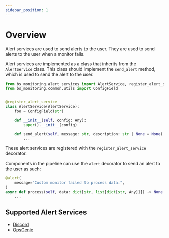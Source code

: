 ```yaml
---
sidebar_position: 1
---
```


# Overview

Alert services are used to send alerts to the user. They are used to send alerts to the user when a monitor fails.

Alert services are implemented as a class that inherits from the `AlertService` class. This class should implement the `send_alert` method, which is used to send the alert to the user.

```python
from bs_monitoring.alert_services import AlertService, register_alert_service
from bs_monitoring.common.utils import ConfigField


@register_alert_service
class AlertService(AlertService):
    foo = ConfigField(str)

    def __init__(self, config: Any):
        super().__init__(config)

    def send_alert(self, message: str, description: str | None = None):
        ...
```

These alert services are registered with the `register_alert_service` decorator.

Components in the pipeline can use the `alert` decorator to send an alert to the user as such:

```python
@alert(
    message="Custom monitor failed to process data.",
)
async def process(self, data: dict[str, list[dict[str, Any]]]) -> None:
    ...
```

## Supported Alert Services

- [Discord](/alertservices/discord)
- [OpsGenie](/alertservices/opsgenie)
